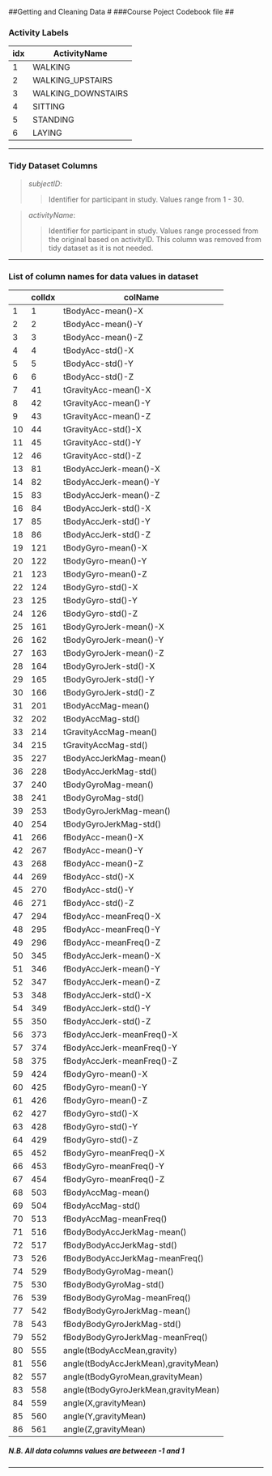 ##Getting and Cleaning Data #
###Course Poject Codebook file ##

<Description of data from aggregated data set>


### Activity Labels
| idx |  ActivityName      |
|-----|--------------------|
|   1 |	WALKING            |    
|	2 |	WALKING_UPSTAIRS   |
|	3 |	WALKING_DOWNSTAIRS |
|	4 |	SITTING            |
|	5 |	STANDING           |
|	6 |	LAYING             |


___

### Tidy Dataset Columns

> *subjectID*:
>>  Identifier for participant in study.  Values range from 1 - 30.

> *activityName*:
>>  Identifier for participant in study.  Values range processed from the original based on activityID.  This column was removed from tidy dataset as it is not needed.



---

### List of column names for data values in dataset

|    | colIdx |          colName                | 
|----|--------|---------------------------------|
| 1 | 1 | tBodyAcc-mean()-X |
| 2 | 2 | tBodyAcc-mean()-Y |
| 3 | 3 | tBodyAcc-mean()-Z |
| 4 | 4 | tBodyAcc-std()-X |
| 5 | 5 | tBodyAcc-std()-Y |
| 6 | 6 | tBodyAcc-std()-Z |
| 7 | 41 | tGravityAcc-mean()-X |
| 8 | 42 | tGravityAcc-mean()-Y |
| 9 | 43 | tGravityAcc-mean()-Z |
| 10 | 44 | tGravityAcc-std()-X |
| 11 | 45 | tGravityAcc-std()-Y |
| 12 | 46 | tGravityAcc-std()-Z |
| 13 | 81 | tBodyAccJerk-mean()-X |
| 14 | 82 | tBodyAccJerk-mean()-Y |
| 15 | 83 | tBodyAccJerk-mean()-Z |
| 16 | 84 | tBodyAccJerk-std()-X |
| 17 | 85 | tBodyAccJerk-std()-Y |
| 18 | 86 | tBodyAccJerk-std()-Z |
| 19 | 121 | tBodyGyro-mean()-X |
| 20 | 122 | tBodyGyro-mean()-Y |
| 21 | 123 | tBodyGyro-mean()-Z |
| 22 | 124 | tBodyGyro-std()-X |
| 23 | 125 | tBodyGyro-std()-Y |
| 24 | 126 | tBodyGyro-std()-Z |
| 25 | 161 | tBodyGyroJerk-mean()-X |
| 26 | 162 | tBodyGyroJerk-mean()-Y |
| 27 | 163 | tBodyGyroJerk-mean()-Z |
| 28 | 164 | tBodyGyroJerk-std()-X |
| 29 | 165 | tBodyGyroJerk-std()-Y |
| 30 | 166 | tBodyGyroJerk-std()-Z |
| 31 | 201 | tBodyAccMag-mean() |
| 32 | 202 | tBodyAccMag-std() |
| 33 | 214 | tGravityAccMag-mean() |
| 34 | 215 | tGravityAccMag-std() |
| 35 | 227 | tBodyAccJerkMag-mean() |
| 36 | 228 | tBodyAccJerkMag-std() |
| 37 | 240 | tBodyGyroMag-mean() |
| 38 | 241 | tBodyGyroMag-std() |
| 39 | 253 | tBodyGyroJerkMag-mean() |
| 40 | 254 | tBodyGyroJerkMag-std() |
| 41 | 266 | fBodyAcc-mean()-X |
| 42 | 267 | fBodyAcc-mean()-Y |
| 43 | 268 | fBodyAcc-mean()-Z |
| 44 | 269 | fBodyAcc-std()-X |
| 45 | 270 | fBodyAcc-std()-Y |
| 46 | 271 | fBodyAcc-std()-Z |
| 47 | 294 | fBodyAcc-meanFreq()-X |
| 48 | 295 | fBodyAcc-meanFreq()-Y |
| 49 | 296 | fBodyAcc-meanFreq()-Z |
| 50 | 345 | fBodyAccJerk-mean()-X |
| 51 | 346 | fBodyAccJerk-mean()-Y |
| 52 | 347 | fBodyAccJerk-mean()-Z |
| 53 | 348 | fBodyAccJerk-std()-X |
| 54 | 349 | fBodyAccJerk-std()-Y |
| 55 | 350 | fBodyAccJerk-std()-Z |
| 56 | 373 | fBodyAccJerk-meanFreq()-X |
| 57 | 374 | fBodyAccJerk-meanFreq()-Y |
| 58 | 375 | fBodyAccJerk-meanFreq()-Z |
| 59 | 424 | fBodyGyro-mean()-X |
| 60 | 425 | fBodyGyro-mean()-Y |
| 61 | 426 | fBodyGyro-mean()-Z |
| 62 | 427 | fBodyGyro-std()-X |
| 63 | 428 | fBodyGyro-std()-Y |
| 64 | 429 | fBodyGyro-std()-Z |
| 65 | 452 | fBodyGyro-meanFreq()-X |
| 66 | 453 | fBodyGyro-meanFreq()-Y |
| 67 | 454 | fBodyGyro-meanFreq()-Z |
| 68 | 503 | fBodyAccMag-mean() |
| 69 | 504 | fBodyAccMag-std() |
| 70 | 513 | fBodyAccMag-meanFreq() |
| 71 | 516 | fBodyBodyAccJerkMag-mean() |
| 72 | 517 | fBodyBodyAccJerkMag-std() |
| 73 | 526 | fBodyBodyAccJerkMag-meanFreq() |
| 74 | 529 | fBodyBodyGyroMag-mean() |
| 75 | 530 | fBodyBodyGyroMag-std() |
| 76 | 539 | fBodyBodyGyroMag-meanFreq() |
| 77 | 542 | fBodyBodyGyroJerkMag-mean() |
| 78 | 543 | fBodyBodyGyroJerkMag-std() |
| 79 | 552 | fBodyBodyGyroJerkMag-meanFreq() |
| 80 | 555 | angle(tBodyAccMean,gravity) |
| 81 | 556 | angle(tBodyAccJerkMean),gravityMean) |
| 82 | 557 | angle(tBodyGyroMean,gravityMean) |
| 83 | 558 | angle(tBodyGyroJerkMean,gravityMean) |
| 84 | 559 | angle(X,gravityMean) |
| 85 | 560 | angle(Y,gravityMean) |
| 86 | 561 | angle(Z,gravityMean) |


#####  N.B.  All data columns values are betweeen -1 and 1

___
